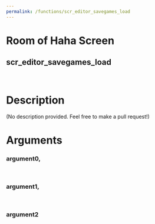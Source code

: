 ```yaml
---
permalink: /functions/scr_editor_savegames_load
---
```

# Room of Haha Screen  
## scr_editor_savegames_load  
&nbsp;  
# Description  
(No description provided. Feel free to make a pull request!) 
&nbsp;  
# Arguments
### argument0, 

&nbsp;  
### argument1, 

&nbsp;  
### argument2

&nbsp;  


